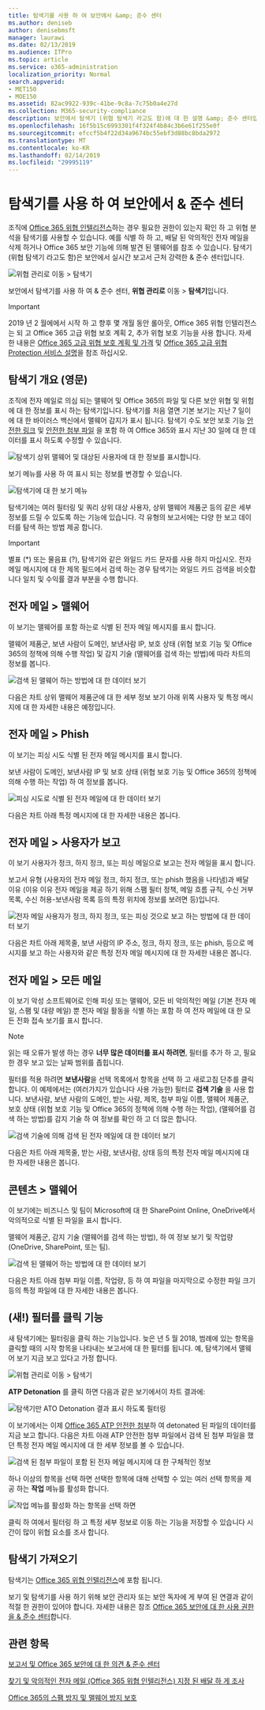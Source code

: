 ```yaml
---
title: 탐색기를 사용 하 여 보안에서 &amp; 준수 센터
ms.author: deniseb
author: denisebmsft
manager: laurawi
ms.date: 02/13/2019
ms.audience: ITPro
ms.topic: article
ms.service: o365-administration
localization_priority: Normal
search.appverid:
- MET150
- MOE150
ms.assetid: 82ac9922-939c-41be-9c8a-7c75b0a4e27d
ms.collection: M365-security-compliance
description: 보안에서 탐색기 (위협 탐색기 라고도 함)에 대 한 설명 &amp; 준수 센터입니다.
ms.openlocfilehash: 16f5b15c6993301f4f324f4b84c3b6e61f255e0f
ms.sourcegitcommit: efccf5b4f22d34a9674bc55ebf3d88bc8bda2972
ms.translationtype: MT
ms.contentlocale: ko-KR
ms.lasthandoff: 02/14/2019
ms.locfileid: "29995119"
---
```

# <a name="use-explorer-in-the-security-amp-compliance-center"></a>탐색기를 사용 하 여 보안에서 &amp; 준수 센터

조직에 [Office 365 위협 인텔리전스](office-365-ti.md)하는 경우 필요한 권한이 있는지 확인 하 고 위협 분석을 탐색기를 사용할 수 있습니다. 예를 식별 하 하 고, 배달 된 악의적인 전자 메일을 삭제 하거나 Office 365 보안 기능에 의해 발견 된 맬웨어를 참조 수 있습니다. 탐색기 (위협 탐색기 라고도 함)은 보안에서 실시간 보고서 근처 강력한 &amp; 준수 센터입니다.
  
![위협 관리로 이동 \> 탐색기](media/cab32fa2-66f1-4ad5-bc1d-2bac4dbeb48c.png)
  
보안에서 탐색기를 사용 하 여 &amp; 준수 센터, **위협 관리로** 이동 \> **탐색기**입니다.

> [!IMPORTANT]
> 2019 년 2 월에에서 시작 하 고 향후 몇 개월 동안 롤아웃, Office 365 위협 인텔리전스는 되 고 Office 365 고급 위협 보호 계획 2, 추가 위협 보호 기능을 사용 합니다. 자세한 내용은 [Office 365 고급 위협 보호 계획 및 가격](https://products.office.com/exchange/advance-threat-protection) 및 [Office 365 고급 위협 Protection 서비스 설명](https://docs.microsoft.com/office365/servicedescriptions/office-365-advanced-threat-protection-service-description)을 참조 하십시오.
      
## <a name="explorer-overview"></a>탐색기 개요 (영문)

조직에 전자 메일로 의심 되는 맬웨어 및 Office 365의 파일 및 다른 보안 위협 및 위험에 대 한 정보를 표시 하는 탐색기입니다. 탐색기를 처음 열면 기본 보기는 지난 7 일이에 대 한 바이러스 백신에서 맬웨어 감지가 표시 됩니다. 탐색기 수도 보안 보호 기능 [안전한 링크](atp-safe-links.md) 및 [안전한 첨부 파일](atp-safe-attachments.md) 을 포함 하 여 Office 365와 표시 지난 30 일에 대 한 데이터를 표시 하도록 수정할 수 있습니다.
  
![탐색기 상위 맬웨어 및 대상된 사용자에 대 한 정보를 표시합니다.](media/8e8c1582-d6f4-4521-8591-686a1cb01f7e.png)
  
보기 메뉴를 사용 하 여 표시 되는 정보를 변경할 수 있습니다.
  
![탐색기에 대 한 보기 메뉴](media/2bb34f58-555f-4967-ba55-740334ef1f8e.png)
  
탐색기에는 여러 필터링 및 쿼리 상위 대상 사용자, 상위 맬웨어 제품군 등의 같은 세부 정보를 드릴 수 있도록 하는 기능에 있습니다. 각 유형의 보고서에는 다양 한 보고 데이터를 탐색 하는 방법 제공 합니다.

> [!IMPORTANT]
> 별표 (*) 또는 물음표 (?), 탐색기와 같은 와일드 카드 문자를 사용 하지 마십시오. 전자 메일 메시지에 대 한 제목 필드에서 검색 하는 경우 탐색기는 와일드 카드 검색을 비슷합니다 일치 및 수익률 결과 부분을 수행 합니다.

## <a name="email--malware"></a>전자 메일 \> 맬웨어

이 보기는 맬웨어를 포함 하는로 식별 된 전자 메일 메시지를 표시 합니다.  

맬웨어 제품군, 보낸 사람이 도메인, 보낸사람 IP, 보호 상태 (위협 보호 기능 및 Office 365의 정책에 의해 수행 작업) 및 감지 기술 (맬웨어를 검색 하는 방법)에 따라 차트의 정보를 봅니다.  

![검색 된 맬웨어 하는 방법에 대 한 데이터 보기](media/d11dc568-b091-4159-b261-df13d76b520b.png)         

다음은 차트 상위 맬웨어 제품군에 대 한 세부 정보 보기 아래 위쪽 사용자 및 특정 메시지에 대 한 자세한 내용은 예정입니다. 

## <a name="email--phish"></a>전자 메일 \> Phish

이 보기는 피싱 시도 식별 된 전자 메일 메시지를 표시 합니다.  

보낸 사람이 도메인, 보낸사람 IP 및 보호 상태 (위협 보호 기능 및 Office 365의 정책에 의해 수행 하는 작업) 하 여 정보를 봅니다. 

![피싱 시도로 식별 된 전자 메일에 대 한 데이터 보기](media/2e3f97fa-2b99-47f9-afd6-216d10633c50.png) 

다음은 차트 아래 특정 메시지에 대 한 자세한 내용은 봅니다. 

## <a name="email--user-reported"></a>전자 메일 \> 사용자가 보고

이 보기 사용자가 정크, 하지 정크, 또는 피싱 메일으로 보고는 전자 메일을 표시 합니다.  

보고서 유형 (사용자의 전자 메일 정크, 하지 정크, 또는 phish 했음을 나타냄)과 배달 이유 (이유 이유 전자 메일을 제공 하기 위해 스팸 필터 정책, 메일 흐름 규칙, 수신 거부 목록, 수신 허용-보낸사람 목록 등의 특정 위치에 정보를 보려면 등)입니다.  

![전자 메일 사용자가 정크, 하지 정크, 또는 피싱 것으로 보고 하는 방법에 대 한 데이터 보기](media/255acd04-0d07-4b29-82af-5060a60c20ab.png)  

다음은 차트 아래 제목줄, 보낸 사람의 IP 주소, 정크, 하지 정크, 또는 phish, 등으로 메시지를 보고 하는 사용자와 같은 특정 전자 메일 메시지에 대 한 자세한 내용은 봅니다. 

## <a name="email--all-mail"></a>전자 메일 \> 모든 메일

이 보기 악성 소프트웨어로 인해 피싱 또는 맬웨어, 모든 비 악의적인 메일 (기본 전자 메일, 스팸 및 대량 메일) 뿐 전자 메일 활동을 식별 하는 포함 하 여 전자 메일에 대 한 모든 전화 접속 보기를 표시 합니다. 

> [!NOTE]
> 읽는 때 오류가 발생 하는 경우 **너무 많은 데이터를 표시 하려면**, 필터를 추가 하 고, 필요한 경우 보고 있는 날짜 범위를 좁힙니다. 

필터를 적용 하려면 **보낸사람**을 선택 목록에서 항목을 선택 하 고 새로고침 단추를 클릭 합니다. 이 예제에서는 (여러가지가 있습니다 사용 가능한) 필터로 **검색 기술** 을 사용 합니다. 보낸사람, 보낸 사람의 도메인, 받는 사람, 제목, 첨부 파일 이름, 맬웨어 제품군, 보호 상태 (위협 보호 기능 및 Office 365의 정책에 의해 수행 하는 작업), (맬웨어를 검색 하는 방법)를 감지 기술 하 여 정보를 확인 하 고 더 많은 합니다. 

![검색 기술에 의해 검색 된 전자 메일에 대 한 데이터 보기](media/0c032eb3-6021-4174-9f06-ff8f30c245ca.png) 

다음은 차트 아래 제목줄, 받는 사람, 보낸사람, 상태 등의 특정 전자 메일 메시지에 대 한 자세한 내용은 봅니다. 

## <a name="content--malware"></a>콘텐츠 \> 맬웨어

이 보기에는 비즈니스 및 팀이 Microsoft에 대 한 SharePoint Online, OneDrive에서 악의적으로 식별 된 파일을 표시 합니다.

맬웨어 제품군, 감지 기술 (맬웨어를 검색 하는 방법), 하 여 정보 보기 및 작업량 (OneDrive, SharePoint, 또는 팀). 

![검색 된 맬웨어 하는 방법에 대 한 데이터 보기](media/d11dc568-b091-4159-b261-df13d76b520b.png)  

다음은 차트 아래 첨부 파일 이름, 작업량, 등 하 여 파일을 마지막으로 수정한 파일 크기 등의 특정 파일에 대 한 자세한 내용은 봅니다. 
  
## <a name="new-click-to-filter-capabilities"></a>(새!) 필터를 클릭 기능

새 탐색기에는 필터링을 클릭 하는 기능입니다. 늦은 년 5 월 2018, 범례에 있는 항목을 클릭할 때의 시작 항목을 나타내는 보고서에 대 한 필터를 됩니다. 예, 탐색기에서 맬웨어 보기 지금 보고 있다고 가정 합니다.
  
![위협 관리로 이동 \> 탐색기](media/cab32fa2-66f1-4ad5-bc1d-2bac4dbeb48c.png)
  
**ATP Detonation** 를 클릭 하면 다음과 같은 보기에서이 차트 결과에: 
  
![탐색기만 ATO Detonation 결과 표시 하도록 필터링](media/7241d7dd-27bc-467d-9db8-6e806c49df14.png)
  
이 보기에서는 이제 [Office 365 ATP 안전한 첨부](atp-safe-attachments.md)하 여 detonated 된 파일의 데이터를 지금 보고 합니다. 다음은 차트 아래 ATP 안전한 첨부 파일에서 검색 된 첨부 파일을 했던 특정 전자 메일 메시지에 대 한 세부 정보를 볼 수 있습니다.
  
![검색 된 첨부 파일이 포함 된 전자 메일 메시지에 대 한 구체적인 정보](media/c91fb05c-d1d4-4085-acc6-f7008a415c2a.png)
  
하나 이상의 항목을 선택 하면 선택한 항목에 대해 선택할 수 있는 여러 선택 항목을 제공 하는 **작업** 메뉴를 활성화 합니다. 
  
![작업 메뉴를 활성화 하는 항목을 선택 하면](media/95f127a4-1b2a-4a76-88b9-096e3ba27d1b.png)
  
클릭 하 여에서 필터링 하 고 특정 세부 정보로 이동 하는 기능을 저장할 수 있습니다 시간이 많이 위협 요소를 조사 합니다.
  
## <a name="how-do-i-get-explorer"></a>탐색기 가져오기

탐색기는 [Office 365 위협 인텔리전스](office-365-ti.md)에 포함 됩니다. 

보기 및 탐색기를 사용 하기 위해 보안 관리자 또는 보안 독자에 게 부여 된 연결과 같이 적절 한 권한이 있어야 합니다. 자세한 내용은 참조 [Office 365 보안에 대 한 사용 권한을 &amp; 준수 센터](permissions-in-the-security-and-compliance-center.md)합니다.
  
## <a name="related-topics"></a>관련 항목

[보고서 및 Office 365 보안에 대 한 의견 &amp; 준수 센터](reports-and-insights-in-security-and-compliance.md)
  
[찾기 및 악의적인 전자 메일 (Office 365 위협 인텔리전스) 지정 된 배달 하 게 조사](investigate-malicious-email-that-was-delivered.md)
  
[Office 365의 스팸 방지 및 맬웨어 방지 보호](anti-spam-and-anti-malware-protection.md)
  

